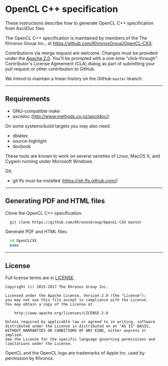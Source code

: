 OpenCL C++ specification
================================================

These instructions describe how to generate OpenCL C++ specification from AsciiDoc files

The OpenCL C++ specification is maintained by members of the The Khronos Group Inc.,
at https://github.com/KhronosGroup/OpenCL-CXX.

Contributions via merge request are welcome. Changes must be provided under the [Apache 2.0](#license).  You'll be prompted with a one-time "click-through" Contributor's License Agreement (CLA) dialog as part of submitting your pull request or other contribution to GitHub.

We intend to maintain a linear history on the GitHub `master` branch.

-----------------------
Requirements
-----------------------

* GNU-compatible make
* asciidoc (http://www.methods.co.nz/asciidoc/)

On some systems/build targets you may also need:
* dblatex
* source-highlight
* docbook

These tools are known to work on several varieties of Linux, MacOS X, and Cygwin running under Microsoft Windows.

Git:
* git lfs must be installed (https://git-lfs.github.com/)

-----------------------------------
Generating PDF and HTML files
-----------------------------------

Clone the OpenCL C++ specification:

```bash
  git clone https://github.com/KhronosGroup/OpenCL-CXX master
```

Generate PDF and HTML files:

```bash
  cd OpenCLCXX
  make
```

-----------------------------------
License
-----------------------------------

<a name="license"></a>
Full license terms are in [LICENSE](LICENSE).
```
Copyright (c) 2015-2017 The Khronos Group Inc.

Licensed under the Apache License, Version 2.0 (the "License");
you may not use this file except in compliance with the License.
You may obtain a copy of the License at

    http://www.apache.org/licenses/LICENSE-2.0

Unless required by applicable law or agreed to in writing, software
distributed under the License is distributed on an "AS IS" BASIS,
WITHOUT WARRANTIES OR CONDITIONS OF ANY KIND, either express or implied.
See the License for the specific language governing permissions and
limitations under the License.
```

OpenCL and the OpenCL logo are trademarks of Apple Inc. used by permission by Khronos.